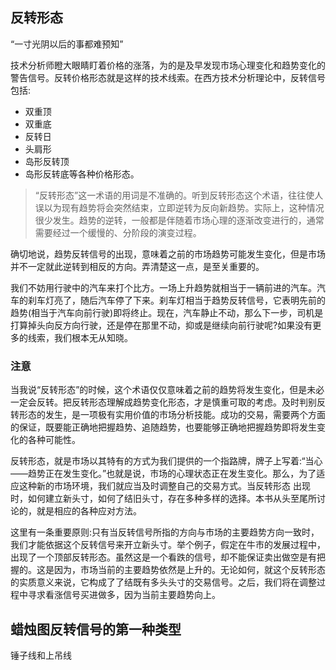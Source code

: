 ## 反转形态
“一寸光阴以后的事都难预知”

技术分析师瞪大眼睛盯着价格的涨落，为的是及早发现市场心理变化和趋势变化的警告信号。反转价格形态就是这样的技术线索。在西方技术分析理论中，反转信号包括:
* 双重顶
* 双重底
* 反转日
* 头肩形
* 岛形反转顶
* 岛形反转底等各种价格形态。

>“反转形态”这一术语的用词是不准确的。听到反转形态这个术语，往往使人误以为现有趋势将会突然结束，立即逆转为反向新趋势。实际上，这种情况很少发生。趋势的逆转，一般都是伴随着市场心理的逐渐改变进行的，通常需要经过一个缓慢的、分阶段的演变过程。

确切地说，趋势反转信号的出现，意味着之前的市场趋势可能发生变化，但是市场并不一定就此逆转到相反的方向。弄清楚这一点，是至关重要的。

我们不妨用行驶中的汽车来打个比方。一场上升趋势就相当于一辆前进的汽车。汽车的刹车灯亮了，随后汽车停了下来。刹车灯相当于趋势反转信号，它表明先前的趋势(相当于汽车向前行驶)即将终止。现在，汽车静止不动，那么下一步，司机是打算掉头向反方向行驶，还是停在那里不动，抑或是继续向前行驶呢?如果没有更多的线索，我们根本无从知晓。

### 注意
当我说“反转形态”的时候，这个术语仅仅意味着之前的趋势将发生变化，但是未必一定会反转。把反转形态理解成趋势变化形态，才是慎重可取的考虑。及时判别反转形态的发生，是一项极有实用价值的市场分析技能。成功的交易，需要两个方面的保证，既要能正确地把握趋势、追随趋势，也要能够正确地把握趋势即将发生变化的各种可能性。

反转形态，就是市场以其特有的方式为我们提供的一个指路牌，牌子上写着:“当心——趋势正在发生变化。”也就是说，市场的心理状态正在发生变化。那么，为了适应这种新的市场环境，我们就应当及时调整自己的交易方式。当反转形态 出现时，如何建立新头寸，如何了结旧头寸，存在多种多样的选择。本书从头至尾所讨论的，就是相应的各种应对方法。

这里有一条重要原则:只有当反转信号所指的方向与市场的主要趋势方向一致时，我们才能依据这个反转信号来开立新头寸。举个例子，假定在牛市的发展过程中，出现了一个顶部反转形态。虽然这是一个看跌的信号，却不能保证卖出做空是有把握的。这是因为，市场当前的主要趋势依然是上升的。无论如何，就这个反转形态的实质意义来说，它构成了了结既有多头头寸的交易信号。之后，我们将在调整过程中寻求看涨信号买进做多，因为当前主要趋势向上。

## 蜡烛图反转信号的第一种类型
锤子线和上吊线